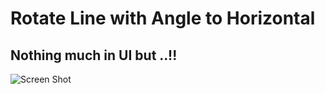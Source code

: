 # Rotate Line with Angle to Horizontal

## Nothing much in UI but ..!!

<img src="https://user-images.githubusercontent.com/75155192/176151196-76572646-fa02-406a-acbe-b8cdcf2e689d.png" alt="Screen Shot">